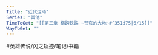 ```yaml
---
Title: "近代运动"
Series: "其他"
TimeToGet: "[[第三章 横跨铁路 ~苍穹的大地~#^351d75|6/15]]"
WayToGet: ""
---
```


#英雄传说/闪之轨迹/笔记/书籍